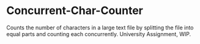 # Concurrent-Char-Counter
Counts the number of characters in a large text file by splitting the file into equal parts and counting each concurrently. University Assignment, WIP.
